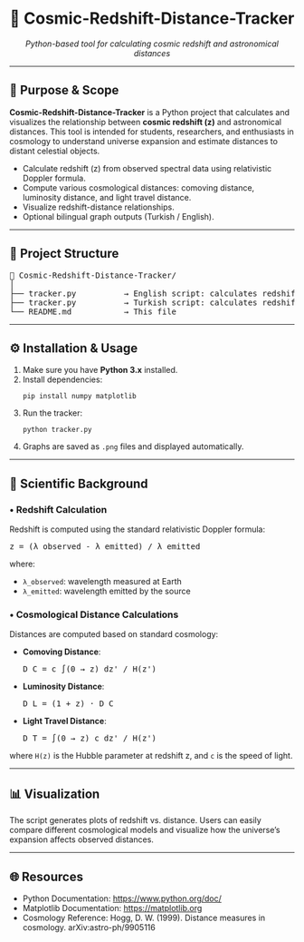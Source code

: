 <h1 align="center">🌌 Cosmic-Redshift-Distance-Tracker</h1>
<p align="center">
  <em>Python-based tool for calculating cosmic redshift and astronomical distances</em>
</p>

<hr>

<h2>🎯 Purpose & Scope</h2>
<p>
  <strong>Cosmic-Redshift-Distance-Tracker</strong> is a Python project that calculates and visualizes the relationship between <strong>cosmic redshift (z)</strong> and astronomical distances.  
  This tool is intended for students, researchers, and enthusiasts in cosmology to understand universe expansion and estimate distances to distant celestial objects.
</p>
<ul>
  <li>Calculate redshift (z) from observed spectral data using relativistic Doppler formula.</li>
  <li>Compute various cosmological distances: comoving distance, luminosity distance, and light travel distance.</li>
  <li>Visualize redshift-distance relationships.</li>
  <li>Optional bilingual graph outputs (Turkish / English).</li>
</ul>

<hr>

<h2>🧩 Project Structure</h2>

<pre>
📁 Cosmic-Redshift-Distance-Tracker/
│
├── tracker.py          → English script: calculates redshift and distances, produces graphs
├── tracker.py          → Turkish script: calculates redshift and distances, produces graphs
└── README.md           → This file
</pre>

<hr>

<h2>⚙️ Installation & Usage</h2>
<ol>
  <li>Make sure you have <strong>Python 3.x</strong> installed.</li>
  <li>Install dependencies:
    <pre><code>pip install numpy matplotlib</code></pre>
  </li>
  <li>Run the tracker:
    <pre><code>python tracker.py</code></pre>
  </li>
  <li>Graphs are saved as <code>.png</code> files and displayed automatically.</li>
</ol>

<hr>

<h2>🧮 Scientific Background</h2>

<h3>• Redshift Calculation</h3>
<p>
  Redshift is computed using the standard relativistic Doppler formula:
</p>
<pre>
z = (λ_observed - λ_emitted) / λ_emitted
</pre>
<p>
where:
  <ul>
    <li><code>λ_observed</code>: wavelength measured at Earth</li>
    <li><code>λ_emitted</code>: wavelength emitted by the source</li>
  </ul>
</p>

<h3>• Cosmological Distance Calculations</h3>
<p>
  Distances are computed based on standard cosmology:
</p>
<ul>
  <li><strong>Comoving Distance</strong>:
    <pre>D_C = c ∫(0 → z) dz' / H(z')</pre>
  </li>
  <li><strong>Luminosity Distance</strong>:
    <pre>D_L = (1 + z) · D_C</pre>
  </li>
  <li><strong>Light Travel Distance</strong>:
    <pre>D_T = ∫(0 → z) c dz' / H(z')</pre>
  </li>
</ul>

<p>
  where <code>H(z)</code> is the Hubble parameter at redshift z, and <code>c</code> is the speed of light.
</p>

<hr>

<h2>📊 Visualization</h2>
<p>
  The script generates plots of redshift vs. distance. Users can easily compare different cosmological models and visualize how the universe’s expansion affects observed distances.
</p>

<hr>

<h2>🌐 Resources</h2>
<ul>
  <li>Python Documentation: <a href="https://www.python.org/doc/">https://www.python.org/doc/</a></li>
  <li>Matplotlib Documentation: <a href="https://matplotlib.org/stable/users/index.html">https://matplotlib.org</a></li>
  <li>Cosmology Reference: Hogg, D. W. (1999). Distance measures in cosmology. arXiv:astro-ph/9905116</li>
</ul>




